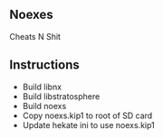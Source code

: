 ## Noexes
Cheats N Shit

## Instructions
* Build libnx
* Build libstratosphere
* Build noexs
* Copy noexs.kip1 to root of SD card
* Update hekate ini to use noexs.kip1
